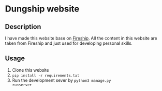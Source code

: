# Dungship website
## Description
I have made this website base on [Fireship](https://fireship.io/). All the content in this website are taken from Fireship and just used for developing personal skills.
## Usage
1. Clone this website
2. <code>pip install -r requirements.txt</code>
3. Run the development sever by <code>python3 manage.py runserver</code>